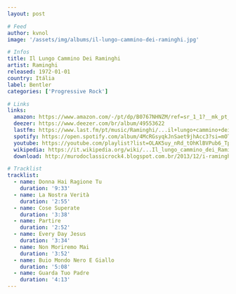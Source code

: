 ```yaml
---
layout: post

# Feed
author: kvnol
image: '/assets/img/albums/il-lungo-cammino-dei-raminghi.jpg'

# Infos
title: Il Lungo Cammino Dei Raminghi
artist: Raminghi
released: 1972-01-01
country: Itália
label: Bentler
categories: ['Progressive Rock']

# Links
links:
  amazon: https://www.amazon.com/-/pt/dp/B0767NHNZM/ref=sr_1_1?__mk_pt_BR=%C3%85M%C3%85%C5%BD%C3%95%C3%91&dchild=1&keywords=...+il+lungo+cammino+dei+raminghi&qid=1616219834&sr=8-1
  deezer: https://www.deezer.com/br/album/49553622
  lastfm: https://www.last.fm/pt/music/Raminghi/...il+lungo+cammino+dei+RAMINGHI
  spotify: https://open.spotify.com/album/4McRGsyqkJnSaet9jhAcc3?si=mOTJzam0TXm8XcA1xs9Q2w
  youtube: https://youtube.com/playlist?list=OLAK5uy_nRd_tOhKlBVPub6_TpK7y5dKBbt3-E4pk
  wikipedia: https://it.wikipedia.org/wiki/...Il_lungo_cammino_dei_Raminghi
  download: http://murodoclassicrock4.blogspot.com.br/2013/12/i-raminghi-il-lungo-cammino-dei.html

# Tracklist
tracklist:
  - name: Donna Hai Ragione Tu
    duration: '9:33'
  - name: La Nostra Verità
    duration: '2:55'
  - name: Cose Superate
    duration: '3:38'
  - name: Partire
    duration: '2:52'
  - name: Every Day Jesus
    duration: '3:34'
  - name: Non Moriremo Mai
    duration: '3:52'
  - name: Buio Mondo Nero E Giallo
    duration: '5:08'
  - name: Guarda Tuo Padre
    duration: '4:13'
---
```

